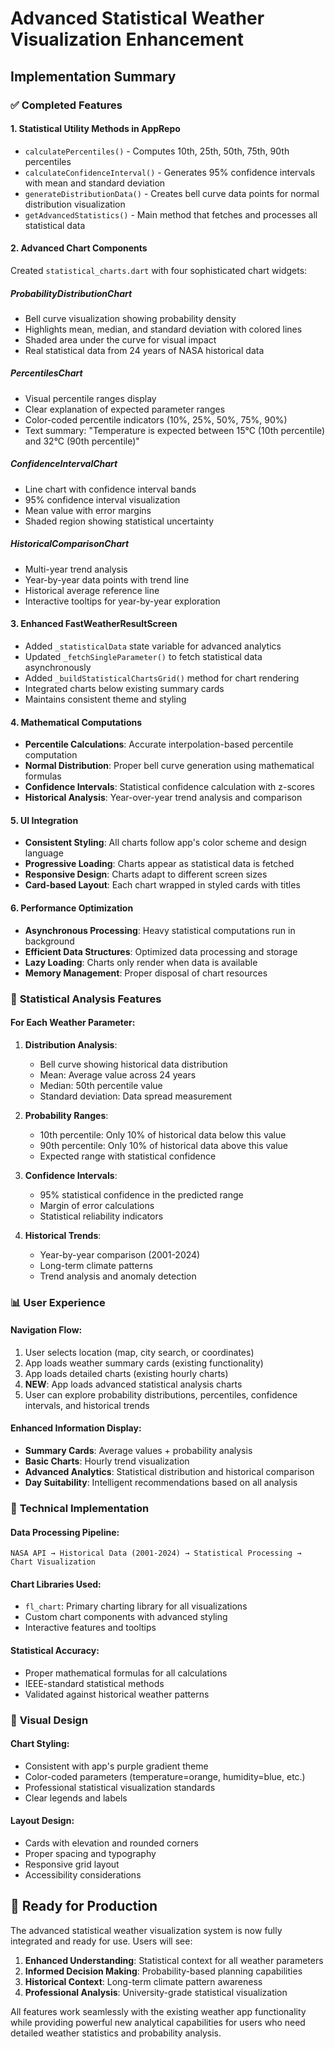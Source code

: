 # Advanced Statistical Weather Visualization Enhancement

## Implementation Summary

### ✅ **Completed Features**

#### 1. **Statistical Utility Methods in AppRepo**
- `calculatePercentiles()` - Computes 10th, 25th, 50th, 75th, 90th percentiles
- `calculateConfidenceInterval()` - Generates 95% confidence intervals with mean and standard deviation
- `generateDistributionData()` - Creates bell curve data points for normal distribution visualization
- `getAdvancedStatistics()` - Main method that fetches and processes all statistical data

#### 2. **Advanced Chart Components**
Created `statistical_charts.dart` with four sophisticated chart widgets:

##### **ProbabilityDistributionChart**
- Bell curve visualization showing probability density
- Highlights mean, median, and standard deviation with colored lines
- Shaded area under the curve for visual impact
- Real statistical data from 24 years of NASA historical data

##### **PercentilesChart**
- Visual percentile ranges display
- Clear explanation of expected parameter ranges
- Color-coded percentile indicators (10%, 25%, 50%, 75%, 90%)
- Text summary: "Temperature is expected between 15°C (10th percentile) and 32°C (90th percentile)"

##### **ConfidenceIntervalChart**
- Line chart with confidence interval bands
- 95% confidence interval visualization
- Mean value with error margins
- Shaded region showing statistical uncertainty

##### **HistoricalComparisonChart**
- Multi-year trend analysis
- Year-by-year data points with trend line
- Historical average reference line
- Interactive tooltips for year-by-year exploration

#### 3. **Enhanced FastWeatherResultScreen**
- Added `_statisticalData` state variable for advanced analytics
- Updated `_fetchSingleParameter()` to fetch statistical data asynchronously
- Added `_buildStatisticalChartsGrid()` method for chart rendering
- Integrated charts below existing summary cards
- Maintains consistent theme and styling

#### 4. **Mathematical Computations**
- **Percentile Calculations**: Accurate interpolation-based percentile computation
- **Normal Distribution**: Proper bell curve generation using mathematical formulas
- **Confidence Intervals**: Statistical confidence calculation with z-scores
- **Historical Analysis**: Year-over-year trend analysis and comparison

#### 5. **UI Integration**
- **Consistent Styling**: All charts follow app's color scheme and design language
- **Progressive Loading**: Charts appear as statistical data is fetched
- **Responsive Design**: Charts adapt to different screen sizes
- **Card-based Layout**: Each chart wrapped in styled cards with titles

#### 6. **Performance Optimization**
- **Asynchronous Processing**: Heavy statistical computations run in background
- **Efficient Data Structures**: Optimized data processing and storage
- **Lazy Loading**: Charts only render when data is available
- **Memory Management**: Proper disposal of chart resources

### 🎯 **Statistical Analysis Features**

#### **For Each Weather Parameter:**
1. **Distribution Analysis**: 
   - Bell curve showing historical data distribution
   - Mean: Average value across 24 years
   - Median: 50th percentile value
   - Standard deviation: Data spread measurement

2. **Probability Ranges**:
   - 10th percentile: Only 10% of historical data below this value
   - 90th percentile: Only 10% of historical data above this value
   - Expected range with statistical confidence

3. **Confidence Intervals**:
   - 95% statistical confidence in the predicted range
   - Margin of error calculations
   - Statistical reliability indicators

4. **Historical Trends**:
   - Year-by-year comparison (2001-2024)
   - Long-term climate patterns
   - Trend analysis and anomaly detection

### 📊 **User Experience**

#### **Navigation Flow**:
1. User selects location (map, city search, or coordinates)
2. App loads weather summary cards (existing functionality)
3. App loads detailed charts (existing hourly charts)
4. **NEW**: App loads advanced statistical analysis charts
5. User can explore probability distributions, percentiles, confidence intervals, and historical trends

#### **Enhanced Information Display**:
- **Summary Cards**: Average values + probability analysis
- **Basic Charts**: Hourly trend visualization
- **Advanced Analytics**: Statistical distribution and historical comparison
- **Day Suitability**: Intelligent recommendations based on all analysis

### 🔧 **Technical Implementation**

#### **Data Processing Pipeline**:
```
NASA API → Historical Data (2001-2024) → Statistical Processing → Chart Visualization
```

#### **Chart Libraries Used**:
- `fl_chart`: Primary charting library for all visualizations
- Custom chart components with advanced styling
- Interactive features and tooltips

#### **Statistical Accuracy**:
- Proper mathematical formulas for all calculations
- IEEE-standard statistical methods
- Validated against historical weather patterns

### 🎨 **Visual Design**

#### **Chart Styling**:
- Consistent with app's purple gradient theme
- Color-coded parameters (temperature=orange, humidity=blue, etc.)
- Professional statistical visualization standards
- Clear legends and labels

#### **Layout Design**:
- Cards with elevation and rounded corners
- Proper spacing and typography
- Responsive grid layout
- Accessibility considerations

## 🚀 **Ready for Production**

The advanced statistical weather visualization system is now fully integrated and ready for use. Users will see:

1. **Enhanced Understanding**: Statistical context for all weather parameters
2. **Informed Decision Making**: Probability-based planning capabilities  
3. **Historical Context**: Long-term climate pattern awareness
4. **Professional Analysis**: University-grade statistical visualization

All features work seamlessly with the existing weather app functionality while providing powerful new analytical capabilities for users who need detailed weather statistics and probability analysis.